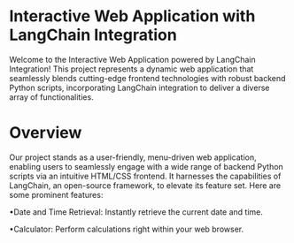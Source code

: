 # Interactive Web Application with LangChain Integration 
Welcome to the Interactive Web Application powered by LangChain Integration! This project represents a dynamic web application that seamlessly blends cutting-edge frontend technologies with robust backend Python scripts, incorporating LangChain integration to deliver a diverse array of functionalities.

# Overview
Our project stands as a user-friendly, menu-driven web application, enabling users to seamlessly engage with a wide range of backend Python scripts via an intuitive HTML/CSS frontend. It harnesses the capabilities of LangChain, an open-source framework, to elevate its feature set. Here are some prominent features: 			

 •Date and Time Retrieval: Instantly retrieve the current date and time.	
 
 •Calculator: Perform calculations right within your web browser.    




